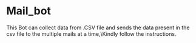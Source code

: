 # Mail_bot
This Bot can collect data from .CSV file and sends the data present in the csv file to the multiple mails at a time,\\Kindly follow the instructions.
